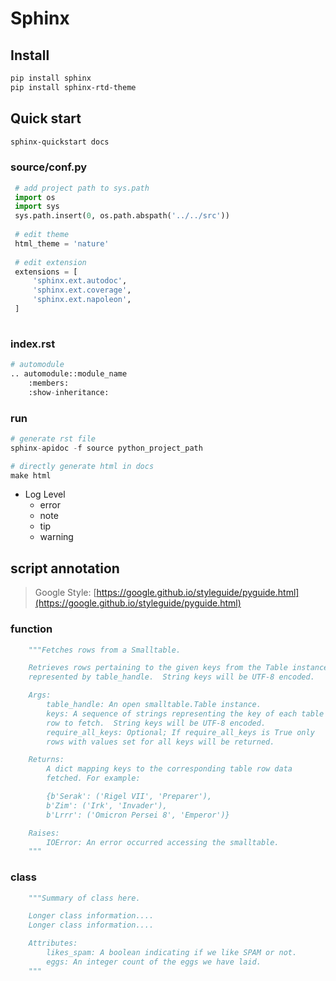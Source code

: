 # Sphinx

## Install

```bash
pip install sphinx
pip install sphinx-rtd-theme
```

## Quick start

```bash
sphinx-quickstart docs
```

### source/conf.py

```python
 # add project path to sys.path
 import os                                                                        
 import sys                                                                       
 sys.path.insert(0, os.path.abspath('../../src'))
 
 # edit theme
 html_theme = 'nature'
 
 # edit extension
 extensions = [
     'sphinx.ext.autodoc',
     'sphinx.ext.coverage',
     'sphinx.ext.napoleon',
 ]
 
```

### index.rst

```python
# automodule
.. automodule::module_name
    :members:
    :show-inheritance:
```

### run

```python
# generate rst file
sphinx-apidoc -f source python_project_path

# directly generate html in docs
make html
```

* Log Level
  * error
  * note
  * tip
  * warning

## script annotation

> Google Style: [https://google.github.io/styleguide/pyguide.html](https://google.github.io/styleguide/pyguide.html)

### function

```python
    """Fetches rows from a Smalltable.

    Retrieves rows pertaining to the given keys from the Table instance
    represented by table_handle.  String keys will be UTF-8 encoded.

    Args:
        table_handle: An open smalltable.Table instance.
        keys: A sequence of strings representing the key of each table
        row to fetch.  String keys will be UTF-8 encoded.
        require_all_keys: Optional; If require_all_keys is True only
        rows with values set for all keys will be returned.

    Returns:
        A dict mapping keys to the corresponding table row data
        fetched. For example:

        {b'Serak': ('Rigel VII', 'Preparer'),
        b'Zim': ('Irk', 'Invader'),
        b'Lrrr': ('Omicron Persei 8', 'Emperor')}

    Raises:
        IOError: An error occurred accessing the smalltable.
    """
```

### class

```python
    """Summary of class here.

    Longer class information....
    Longer class information....

    Attributes:
        likes_spam: A boolean indicating if we like SPAM or not.
        eggs: An integer count of the eggs we have laid.
    """
```
